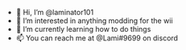 - 👋 Hi, I’m @laminator101
- 👀 I’m interested in anything modding for the wii
- 🌱 I’m currently learning how to do things
- 📫 You can reach me at @Lami#9699 on discord
